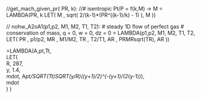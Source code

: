 
//get_mach_given_pr( PR, k):
//# isentropic Pt/P = f(k,M) -> M
= LAMBDA(PR, k
   LET(
    M , sqrt(  2/(k-1)*(PR^((k-1)/k) - 1)  ),
    M
   ))



// nohw_A2oA1(p1,p2, M1, M2, T1, T2):
    # steady 1D flow of perfect gas
    # conservation of mass, q = 0, w = 0, dz = 0
= LAMBDA(p1,p2, M1, M2, T1, T2,
  LET(
    PR , p1/p2,
    MR , M1/M2,
    TR , T2/T1,
    AR , PR*MR*sqrt(TR),
    AR
  ))


  =LAMBDA(A,pt,Tt,  
    LET(   
       R, 287,   
       y, 1.4,   
       mdot, A*pt/SQRT(Tt)*SQRT(y/R)*((y+1)/2)^(-(y+1)/(2*(y-1))),   
       mdot  
       )
    )